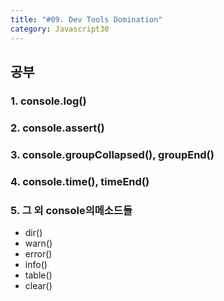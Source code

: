```yaml
---
title: "#09. Dev Tools Domination"
category: Javascript30
---
```


## 공부
### 1. console.log()

### 2. console.assert()

### 3. console.groupCollapsed(), groupEnd()

### 4. console.time(), timeEnd()

### 5. 그 외 console의메소드들
- dir()
- warn()
- error()
- info()
- table()
- clear()